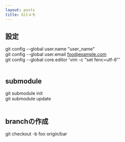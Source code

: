 ```yaml
---
layout: posts
title: Gitメモ 
---
```

## 設定    
git config --global user.name "user_name"    
git config --global user.email foo@example.com    
git config --global core.editor 'vim -c "set fenc=utf-8"'     
<br/>

## submodule
git submodule init   
git submodule update    
<br>

## branchの作成
git checkout -b foo origin/bar
